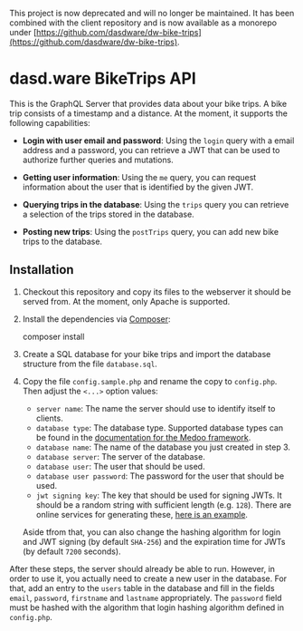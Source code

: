 This project is now deprecated and will no longer be maintained. It has been combined with the client repository and is now available as a monorepo under [https://github.com/dasdware/dw-bike-trips](https://github.com/dasdware/dw-bike-trips).

# dasd.ware BikeTrips API

This is the GraphQL Server that provides data about your bike trips. A bike trip consists of a timestamp and a distance. At the moment, it supports the following capabilities:

- **Login with user email and password**: Using the `login` query with a email address and a password, you can retrieve a JWT that can be used to authorize further queries and mutations.

- **Getting user information**: Using the `me` query, you can request information about the user that is identified by the given JWT.

- **Querying trips in the database**: Using the `trips` query you can retrieve a selection of the trips stored in the database.

- **Posting new trips**: Using the `postTrips` query, you can add new bike trips to the database.

## Installation

1. Checkout this repository and copy its files to the webserver it should be served from. At the moment, only Apache is supported.

2. Install the dependencies via [Composer](https://getcomposer.org/):

   composer install

3. Create a SQL database for your bike trips and import the database structure from the file `database.sql`.

4. Copy the file `config.sample.php` and rename the copy to `config.php`. Then adjust the `<...>` option values:

   - `server name`: The name the server should use to identify itself to clients.
   - `database type`: The database type. Supported database types can be found in the [documentation for the Medoo framework](https://medoo.in/api/new).
   - `database name`: The name of the database you just created in step 3.
   - `database server`: The server of the database.
   - `database user`: The user that should be used.
   - `database user password`: The password for the user that should be used.
   - `jwt signing key`: The key that should be used for signing JWTs. It should be a random string with sufficient length (e.g. `128`). There are online services for generating these, [here is an example](http://www.unit-conversion.info/texttools/random-string-generator/).

   Aside tfrom that, you can also change the hashing algorithm for login and JWT signing (by default `SHA-256`) and the expiration time for JWTs (by default `7200` seconds).

After these steps, the server should already be able to run. However, in order to use it, you actually need to create a new user in the database. For that, add an entry to the `users` table in the database and fill in the fields `email`, `password`, `firstname` and `lastname` appropriately. The `password` field must be hashed with the algorithm that login hashing algorithm defined in `config.php`.
